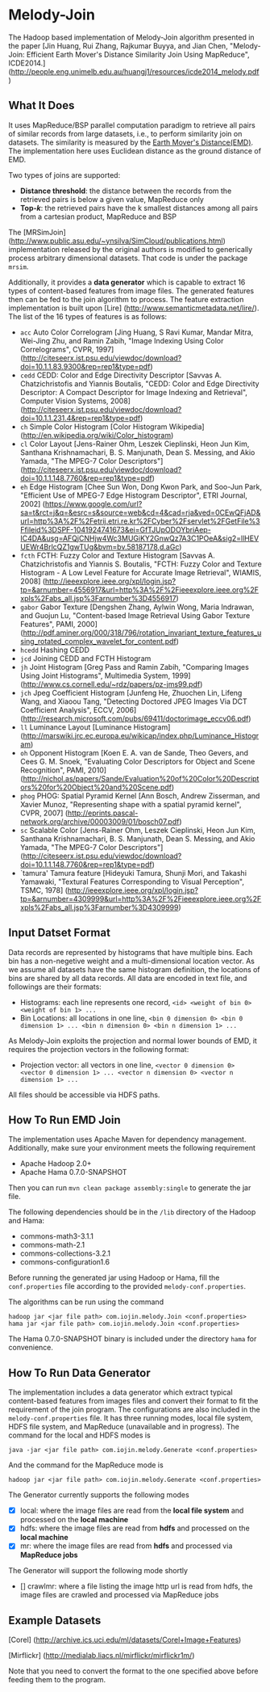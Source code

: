 Melody-Join
===========
The Hadoop based implementation of Melody-Join algorithm presented in the paper [Jin Huang, Rui Zhang, Rajkumar Buyya, and Jian Chen, "Melody-Join: Efficient Earth Mover's Distance Similarity Join Using MapReduce", ICDE2014.] (http://people.eng.unimelb.edu.au/huangj1/resources/icde2014_melody.pdf )

What It Does
----
It uses MapReduce/BSP parallel computation paradigm to retrieve all pairs of similar records from large datasets, i.e., to perform similarity join on datasets. The similarity is measured by the [Earth Mover's Distance(EMD)](http://en.wikipedia.org/wiki/Earth_Mover%27s_Distance). The implementation here uses Euclidean distance as the ground distance of EMD. 

Two types of joins are supported:
- **Distance threshold**: the distance between the records from the retrieved pairs is below a given value, MapReduce only
- **Top-_k_**: the retrieved pairs have the k smallest distances among all pairs from a cartesian product, MapReduce and BSP

The [MRSimJoin] (http://www.public.asu.edu/~ynsilva/SimCloud/publications.html) implementation released by the original authors is modified to generically process arbitrary dimensional datasets. That code is under the package `mrsim`.

Additionally, it provides a **data generator** which is capable to extract 16 types of content-based features from image files. The generated features then can be fed to the join algorithm to process. The feature extraction implementation is built upon [Lire] (http://www.semanticmetadata.net/lire/). The list of the 16 types of features is as follows:

- `acc` Auto Color Correlogram [Jing Huang, S Ravi Kumar, Mandar Mitra, Wei-Jing Zhu, and Ramin Zabih, "Image Indexing Using Color Correlograms", CVPR, 1997] (http://citeseerx.ist.psu.edu/viewdoc/download?doi=10.1.1.83.9300&rep=rep1&type=pdf) 
- `cedd` CEDD: Color and Edge Directivity Descriptor [Savvas A. Chatzichristofis and Yiannis Boutalis, "CEDD: Color and Edge Directivity Descriptor: A Compact Descriptor for Image Indexing and Retrieval", Computer Vision Systems, 2008] (http://citeseerx.ist.psu.edu/viewdoc/download?doi=10.1.1.231.4&rep=rep1&type=pdf)
- `ch` Simple Color Histogram [Color Histogram Wikipedia] (http://en.wikipedia.org/wiki/Color_histogram)
- `cl` Color Layout [Jens-Rainer Ohm, Leszek Cieplinski, Heon Jun Kim, Santhana Krishnamachari, B. S. Manjunath, Dean S. Messing, and Akio Yamada, "The MPEG-7 Color Descriptors"] (http://citeseerx.ist.psu.edu/viewdoc/download?doi=10.1.1.148.7760&rep=rep1&type=pdf)
- `eh` Edge Histogram [Chee Sun Won, Dong Kwon Park, and Soo-Jun Park, "Efficient Use of MPEG-7 Edge Histogram Descriptor", ETRI Journal, 2002] (https://www.google.com/url?sa=t&rct=j&q=&esrc=s&source=web&cd=4&cad=rja&ved=0CEwQFjAD&url=http%3A%2F%2Fetrij.etri.re.kr%2FCyber%2Fservlet%2FGetFile%3Ffileid%3DSPF-1041924741673&ei=GfTJUpODOYbriAep-IC4DA&usg=AFQjCNHjw4Wc3MUGiKY2GnwQz7A3C1POeA&sig2=llHEVUEWr4BrlcQZ1gwTUg&bvm=bv.58187178,d.aGc)
- `fcth` FCTH: Fuzzy Color and Texture Histogram [Savvas A. Chatzichristofis and Yiannis S. Boutalis, "FCTH: Fuzzy Color and Texture Histogram - A Low Level Feature for Accurate Image Retrieval", WIAMIS, 2008] (http://ieeexplore.ieee.org/xpl/login.jsp?tp=&arnumber=4556917&url=http%3A%2F%2Fieeexplore.ieee.org%2Fxpls%2Fabs_all.jsp%3Farnumber%3D4556917)
- `gabor` Gabor Texture [Dengshen Zhang, Aylwin Wong, Maria Indrawan, and Guojun Lu, "Content-based Image Retrieval Using Gabor Texture Features", PAMI, 2000] (http://pdf.aminer.org/000/318/796/rotation_invariant_texture_features_using_rotated_complex_wavelet_for_content.pdf)
- `hcedd` Hashing CEDD 
- `jcd` Joining CEDD and FCTH Histogram
- `jh` Joint Histogram [Greg Pass and Ramin Zabih, "Comparing Images Using Joint Histograms", Multimedia System, 1999] (http://www.cs.cornell.edu/~rdz/papers/pz-jms99.pdf)
- `jch` Jpeg Coefficient Histogram [Junfeng He, Zhuochen Lin, Lifeng Wang, and Xiaoou Tang, "Detecting Doctored JPEG Images Via DCT Coefficient Analysis", ECCV, 2006] (http://research.microsoft.com/pubs/69411/doctorimage_eccv06.pdf)
- `ll` Luminance Layout [Luminance Histogram] (http://marswiki.jrc.ec.europa.eu/wikicap/index.php/Luminance_Histogram)
- `oh` Opponent Histogram [Koen E. A. van de Sande, Theo Gevers, and Cees G. M. Snoek, "Evaluating Color Descriptors for Object and Scene Recognition", PAMI, 2010] (http://nichol.as/papers/Sande/Evaluation%20of%20Color%20Descriptors%20for%20Object%20and%20Scene.pdf)
- `phog` PHOG: Spatial Pyramid Kernel [Ann Bosch, Andrew Zisserman, and Xavier Munoz, "Representing shape with a spatial pyramid kernel", CVPR, 2007] (http://eprints.pascal-network.org/archive/00003009/01/bosch07.pdf)
- `sc` Scalable Color [Jens-Rainer Ohm, Leszek Cieplinski, Heon Jun Kim, Santhana Krishnamachari, B. S. Manjunath, Dean S. Messing, and Akio Yamada, "The MPEG-7 Color Descriptors"] (http://citeseerx.ist.psu.edu/viewdoc/download?doi=10.1.1.148.7760&rep=rep1&type=pdf)
- `tamura' Tamura feature [Hideyuki Tamura, Shunji Mori, and Takashi Yamawaki, "Textural Features Corresponding to Visual Perception", TSMC, 1978] (http://ieeexplore.ieee.org/xpl/login.jsp?tp=&arnumber=4309999&url=http%3A%2F%2Fieeexplore.ieee.org%2Fxpls%2Fabs_all.jsp%3Farnumber%3D4309999)

Input Datset Format
----
Data records are represented by histograms that have multiple bins. Each bin has a non-negetive weight and a multi-dimensional location vector. As we assume all datasets have the same histogram definition, the locations of bins are shared by all data records. All data are encoded in text file, and followings are their formats:
- Histograms: each line represents one record, `<id> <weight of bin 0> <weight of bin 1> ...`
- Bin Locations: all locations in one line, `<bin 0 dimension 0> <bin 0 dimension 1> ... <bin n dimension 0> <bin n dimension 1> ...` 

As Melody-Join exploits the projection and normal lower bounds of EMD, it requires the projection vectors in the following format:
- Projection vector: all vectors in one line, `<vector 0 dimension 0> <vector 0 dimension 1> ... <vector n dimension 0> <vector n dimension 1> ...`

All files should be accessible via HDFS paths.

How To Run EMD Join
----
The implementation uses Apache Maven for dependency management. Additionally, make sure your environment meets the following requirement
- Apache Hadoop 2.0+
- Apache Hama 0.7.0-SNAPSHOT

Then you can run `mvn clean package assembly:single` to generate the jar file.

The following dependencies should be in the `/lib` directory of the Hadoop and Hama:
- commons-math3-3.1.1
- commons-math-2.1
- commons-collections-3.2.1
- commons-configuration1.6

Before running the generated jar using Hadoop or Hama, fill the `conf.properties` file according to the provided `melody-conf.properties`.

The algorithms can be run using the command

    hadoop jar <jar file path> com.iojin.melody.Join <conf.properties>
    hama jar <jar file path> com.iojin.melody.Join <conf.properties>

The Hama 0.7.0-SNAPSHOT binary is included under the directory `hama` for convenience.

How To Run Data Generator
----
The implementation includes a data generator which extract typical content-based features from images files and convert their format to fit the requirement of the join program. The configurations are also included in the `melody-conf.properties` file. It has three running modes, local file system, HDFS file system, and MapReduce (unavailable and in progress). The command for the local and HDFS modes is 

    java -jar <jar file path> com.iojin.melody.Generate <conf.properties>

And the command for the MapReduce mode is 
    
    hadoop jar <jar file path> com.iojin.melody.Generate <conf.properties>

The Generator currently supports the following modes

- [x] local: where the image files are read from the **local file system** and processed on the **local machine**
- [x] hdfs: where the image files are read from **hdfs** and processed on the **local machine**
- [x] mr: where the image files are read from **hdfs** and processed via **MapReduce jobs**

The Generator will support the following mode shortly

- [] crawlmr: where a file listing the image http url is read from hdfs, the image files are crawled and processed via MapReduce jobs


Example Datasets
----
[Corel] (http://archive.ics.uci.edu/ml/datasets/Corel+Image+Features)

[Mirflickr] (http://medialab.liacs.nl/mirflickr/mirflickr1m/)

Note that you need to convert the format to the one specified above before feeding them to the program.
